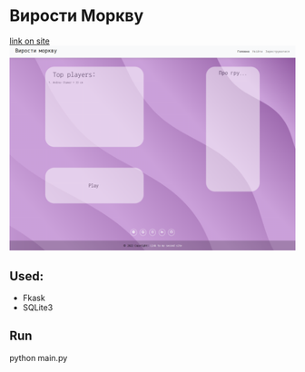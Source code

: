# Вирости Моркву

[link on site](https://growdick.herokuapp.com/)
![img](https://github.com/andrew18ned/site/blob/main/site_grow.png)

## Used:
* Fkask 
* SQLite3

## Run
python main.py

